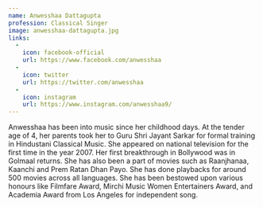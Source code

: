 ```yaml
---
name: Anwesshaa Dattagupta
profession: Classical Singer
image: anwesshaa-dattagupta.jpg
links:
  -
    icon: facebook-official
    url: https://www.facebook.com/anwesshaa
  -
    icon: twitter
    url: https://twitter.com/anwesshaa
  -
    icon: instagram
    url: https://www.instagram.com/anwesshaa9/
---
```

Anwesshaa has been into music since her childhood days. At the tender age of 4, her parents took her to Guru Shri Jayant Sarkar for formal training in Hindustani Classical Music. She appeared on national television for the first time in the year 2007. Her first breakthrough in Bollywood was in Golmaal returns. She has also been a part of movies such as Raanjhanaa, Kaanchi and Prem Ratan Dhan Payo. She has done playbacks for around 500 movies across all languages. She has been bestowed upon various honours like Filmfare Award, Mirchi Music Women Entertainers Award, and Academia Award from Los Angeles for independent song.